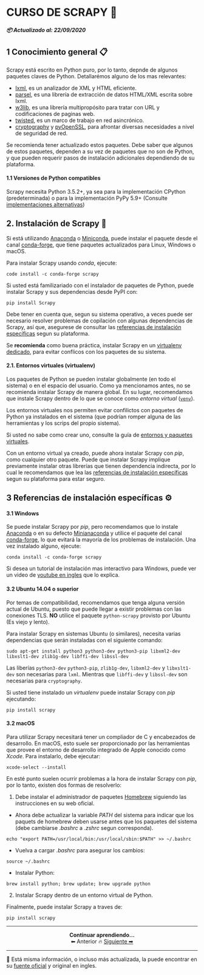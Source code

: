 # CURSO DE SCRAPY 🚀
##### 📦 Actualizado al:  22/09/2020

## 1 Conocimiento general 📋
Scrapy está escrito en Python puro, por lo tanto, depnde de algunos paquetes claves de Python. Detallarémos alguno de los mas relevantes:

- [Ixml](https://lxml.de/index.html), es un analizador de XML y HTML eficiente.
- [parsel](https://pypi.org/project/parsel/), es una librería de extracción de datos HTML/XML escrita sobre Ixml.
- [w3lib](https://pypi.org/project/w3lib/), es una librería multipropósito para tratar con URL y codificaciones de paginas web.
- [twisted](https://twistedmatrix.com/trac/), es un marco de trabajo en red asincrónico.
- [cryptography](https://cryptography.io/en/latest/) y [pyOpenSSL](https://pypi.org/project/pyOpenSSL/), para afrontar diversas necesidades a nivel de seguridad de red.

Se recomienda tener actualizado estos paquetes. Debe saber que algunos de estos paquetes, dependen a su vez de paquetes que no son de Python, y que pueden requerir pasos de instalación adicionales dependiendo de su plataforma.

#### 1.1 Versiones de Python compatibles
Scrapy necesita Python 3.5.2+, ya sea para la implementación CPython (predeterminada) o para la implementación PyPy 5.9+ (Consulte [implementaciones alternativas](https://docs.python.org/3/reference/introduction.html#implementations))

## 2. Instalación de Scrapy 🔧
Si está utilizando [Anaconda](https://docs.anaconda.com/anaconda/) o [Miniconda](https://docs.conda.io/projects/conda/en/latest/user-guide/install/index.html), puede instalar el paquete desde el canal [conda-forge](https://conda-forge.org/), que tiene paquetes actualizados para Linux, Windows o macOS.

Para instalar Scrapy usando *conda*, ejecute:
```
code install -c conda-forge scrapy
```

Si usted está familizariado con el instalador de paquetes de Python, puede instalar Scrapy y sus dependencias desde PyPI con:
```
pip install Scrapy
```

Debe tener en cuenta que, segun su sistema operativo, a veces puede ser necesario resolver problemas de copilación con algunas dependencias de Scrapy, así que, asegurese de consultar las [referencias de instalación específicas](#) segun su plataforma.

Se **recomienda** como buena práctica, instalar Scrapy en un [virtualenv dedicado](#), para evitar conflicos con los paquetes de su sistema.

#### 2.1. Entornos virtuales (virtualenv)
Los paquetes de Python se pueden instalar globalmente (en todo el sistema) o en el espacio del usuario. Como ya mencionamos antes, no se recomienda instalar Scrapy de manera global. En su lugar, recomendamos que instale Scrapy dentro de lo que se conoce como *entorno virtual* ([`venv`](https://docs.python.org/3/library/venv.html#module-venv)).

Los entornos virtuales nos permiten evitar confilictos con paquetes de Python ya instalados en el sistema (que podrían romper alguna de las herramientas y los scrips del propio sistema).

Si usted no sabe como crear uno, consulte la guía de [entornos y paquetes virtuales](https://docs.python.org/3/tutorial/venv.html#tut-venv).

Con un entorno virtual ya creado, puede ahora instalar Scrapy con *pip*, como cualquier otro paquete. Puede que instalar Scrapy implique previamente instalar otras librerías que tienen dependencia indirecta, por lo cual le recomendamos que lea las [referencias de instalación específicas](#) segun su plataforma para estar seguro.

## 3 Referencias de instalación específicas ⚙️

#### 3.1 Windows
Se puede instalar Scrapy por *pip*, pero recomendamos que lo instale [Anaconda]() o en su defecto [Minianaconda]() y utilice el paquete del canal [conda-forge](), lo que evitará la mayoría de los problemas de instalación. Una vez instalado alguno, ejecute:
```
conda install -c conda-forge scrapy
```
Si desea un tutorial de instalación mas interactivo para Windows, puede ver un video de [youtube en ingles](https://www.youtube.com/watch?v=7PRy5LnTLaQ) que lo explica.

#### 3.2 Ubuntu 14.04 o superior
Por temas de compatibilidad, recomendamos que tenga alguna versión actual de Ubuntu, puesto que puede llegar a existir problemas con las conexiones TLS. **NO** utilice el paquete `python-scrapy` provisto por Ubuntu (Es viejo y lento).

Para instalar Scrapy en sistemas Ubuntu (o similares), necesita varias dependencias que serán instaladas con el siguiente comando:
```
sudo apt-get install python3 python3-dev python3-pip libxml2-dev libxslt1-dev zlib1g-dev libffi-dev libssl-dev
```

Las liberías `python3-dev` `python3-pip`, `zlib1g-dev`, `libxml2-dev` y `libxslt1-dev` son necesarias para `lxml`. Mientras que `libffi-dev` y `libssl-dev` son necesarias para `cryptography`.

Si usted tiene instalado un *virtualenv* puede instalar Scrapy con *pip* ejecutando:
```
pip install scrapy
```

#### 3.2 macOS
Para utilizar Scrapy necesitará tener un compliador de C y encabezados de desarrollo. En macOS, esto suele ser proporcionado por las herramientas que provee el entorno de desarrollo integrado de Apple conocido como *Xcode*. Para instalarlo, debe ejecutar:
```
xcode-select --install
```

En esté punto suelen ocurrir problemas a la hora de instalar Scrapy con *pip*, por lo tanto, existen dos formas de resolverlo:

1) Debe instalar el administrador de paquetes [Homebrew](https://brew.sh/) siguiendo las instrucciones en su web oficial. 
- Ahora debe actualizar la variable *PATH* del sistema para indicar que los paquets de homebrew deben usarse antes que los paquetes del sistema (debe cambiarse *.bashrc* a *.zshrc* segun corresponda).
```
echo "export PATH=/usr/local/bin:/usr/local/sbin:$PATH" >> ~/.bashrc
```
- Vuelva a cargar *.bashrc* para asegurar los cambios:
```
source ~/.bashrc
```
- Instalar Python:
```
brew install python; brew update; brew upgrade python
```
2) Instalar Scrapy dentro de un entorno virtual de Python.

Finalmente, puede instalar Scrapy a traves de:
```
pip install scrapy
```

---

<p align="center">
  <b>Continuar aprendiendo...</b>
  <br>
  ⬅ Anterior 🔥
  <a href="./capitulo1/README.md">Siguiente ➡</a>
</p>

---

📌 Está misma información, o incluso más actualizada, la puede encontrar en su [fuente oficial](https://doc.scrapy.org/en/latest/intro/install.html#intro-install-platform-notes) y original en ingles.